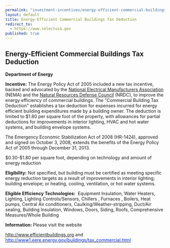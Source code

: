 ```yaml
---
permalink: "investment-incentives/energy-efficient-commercial-buildings-tax-deduction.html"
layout: default
title: Energy-Efficient Commercial Buildings Tax Deduction
redirect_to:
  - https://www.selectusa.gov
published: true
---
```


<H2>Energy-Efficient Commercial Buildings Tax Deduction</h2>
<P><STRONG>Department of Energy </strong></p>
<P><STRONG>Incentive:</strong> The Energy Policy Act of 2005 included a new tax incentive, backed and advocated by the <A href="http://www.nema.org/" target=_blank>National Electrical Manufacturers Association</a> (NEMA) and the <A href="http://www.nrdc.org/" target=_blank>Natural Resources Defense Council</a> (NRDC), to improve the energy efficiency of commercial buildings.&nbsp;The "Commercial Building Tax Deduction" establishes a tax deduction for expenses incurred for energy efficient building expenditures made by a building owner.&nbsp;The deduction is limited to $1.80 per square foot of the property, with allowances for partial deductions for improvements in interior lighting, HVAC and hot water systems, and building envelope systems.&nbsp;</p>
<P>The Emergency Economic Stabilization Act of 2008 (HR-1424), approved and signed on October 3, 2008, extends the benefits of the Energy Policy Act of 2005 through December 31, 2013.</p>
<P>$0.30-$1.80 per square foot, depending on technology and amount of energy reduction</p>
<P><STRONG>Eligibility:</strong> Not specified, but building must be certified as meeting specific energy reduction targets as a result of improvements in interior lighting; building envelope; or heating, cooling, ventilation, or hot water systems.</p>
<P><STRONG>Eligible Efficiency Technologies:</strong>&nbsp;&nbsp;Equipment Insulation, Water Heaters, Lighting, Lighting Controls/Sensors, Chillers , Furnaces , Boilers, Heat pumps, Central Air conditioners, Caulking/Weather-stripping, Duct/Air sealing, Building Insulation, Windows, Doors, Siding, Roofs, Comprehensive Measures/Whole Building</p>
<P><STRONG>Information: </strong>Please visit the website </p>
<P><A href="http://www.efficientbuildings.org/" target=_blank>http://www.efficientbuildings.org</a>&nbsp;and <A href="http://www1.eere.energy.gov/buildings/tax_commercial.html"><SPAN style="COLOR: #0028d7">http://www1.eere.energy.gov/buildings/tax_commercial.html</span></a><STRONG></strong></p>
